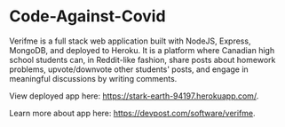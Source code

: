 # Code-Against-Covid
Verifme is a full stack web application built with NodeJS, Express, MongoDB, and deployed to Heroku. It is a platform where Canadian high school students can, in Reddit-like fashion, share posts about homework problems, upvote/downvote other students' posts, and engage in meaningful discussions by writing comments.

View deployed app here: https://stark-earth-94197.herokuapp.com/.

Learn more about app here: https://devpost.com/software/verifme.

